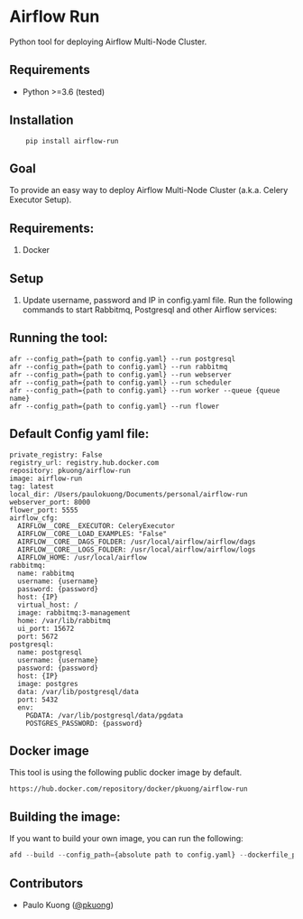 Airflow Run
================

Python tool for deploying Airflow Multi-Node Cluster.

Requirements
------------

* Python >=3.6 (tested)

Installation
------------
```
    pip install airflow-run
```

Goal
----

To provide an easy way to deploy Airflow Multi-Node Cluster (a.k.a. Celery Executor Setup).

Requirements:
-------------
1. Docker

Setup
-----
1. Update username, password and IP in config.yaml file.
Run the following commands to start Rabbitmq, Postgresql and other Airflow services:

Running the tool:
-----------------
```
afr --config_path={path to config.yaml} --run postgresql
afr --config_path={path to config.yaml} --run rabbitmq
afr --config_path={path to config.yaml} --run webserver
afr --config_path={path to config.yaml} --run scheduler
afr --config_path={path to config.yaml} --run worker --queue {queue name}
afr --config_path={path to config.yaml} --run flower
```


Default Config yaml file:
-------------------------
```
private_registry: False
registry_url: registry.hub.docker.com
repository: pkuong/airflow-run
image: airflow-run
tag: latest
local_dir: /Users/paulokuong/Documents/personal/airflow-run
webserver_port: 8000
flower_port: 5555
airflow_cfg:
  AIRFLOW__CORE__EXECUTOR: CeleryExecutor
  AIRFLOW__CORE__LOAD_EXAMPLES: "False"
  AIRFLOW__CORE__DAGS_FOLDER: /usr/local/airflow/airflow/dags
  AIRFLOW__CORE__LOGS_FOLDER: /usr/local/airflow/airflow/logs
  AIRFLOW_HOME: /usr/local/airflow
rabbitmq:
  name: rabbitmq
  username: {username}
  password: {password}
  host: {IP}
  virtual_host: /
  image: rabbitmq:3-management
  home: /var/lib/rabbitmq
  ui_port: 15672
  port: 5672
postgresql:
  name: postgresql
  username: {username}
  password: {password}
  host: {IP}
  image: postgres
  data: /var/lib/postgresql/data
  port: 5432
  env:
    PGDATA: /var/lib/postgresql/data/pgdata
    POSTGRES_PASSWORD: {password}
```

Docker image
------------
This tool is using the following public docker image by default.
```
https://hub.docker.com/repository/docker/pkuong/airflow-run
```

Building the image:
-------------------
If you want to build your own image, you can run the following:

```python
afd --build --config_path={absolute path to config.yaml} --dockerfile_path={absolute path to directory which contains Dockerfile}
```


Contributors
------------

* Paulo Kuong ([@pkuong](https://github.com/paulokuong))
